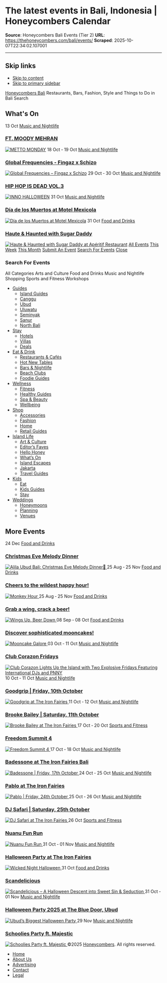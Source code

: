# The latest events in Bali, Indonesia | Honeycombers Calendar

**Source**: Honeycombers Bali Events (Tier 2)
**URL**: https://thehoneycombers.com/bali/events/
**Scraped**: 2025-10-07T22:34:02.107001

---

## Skip links
  * [ Skip to content](https://thehoneycombers.com/bali/calendar/#genesis-content)
  * [ Skip to primary sidebar](https://thehoneycombers.com/bali/calendar/#genesis-sidebar-primary)


[Honeycombers Bali](https://thehoneycombers.com/bali/)
Restaurants, Bars, Fashion, Style and Things to Do in Bali
Search
## What's On
13 Oct
[Music and Nightlife](https://thehoneycombers.com/bali/event-category/music-and-nightlife/)
### [FT. MOODY MEHRAN](https://thehoneycombers.com/bali/event/metto-monday/)
[![METTO MONDAY](https://thehoneycombers.com/bali/calendar/)](https://thehoneycombers.com/bali/event/metto-monday/ "METTO MONDAY")
18 Oct ‐ 19 Oct
[Music and Nightlife](https://thehoneycombers.com/bali/event-category/music-and-nightlife/)
### [Global Frequencies - Fingaz x Schizo](https://thehoneycombers.com/bali/event/global-frequencies-fingaz-x-schizo/)
[![Global Frequencies – Fingaz x Schizo](https://thehoneycombers.com/bali/calendar/)](https://thehoneycombers.com/bali/event/global-frequencies-fingaz-x-schizo/ "Global Frequencies – Fingaz x Schizo")
29 Oct ‐ 30 Oct
[Music and Nightlife](https://thehoneycombers.com/bali/event-category/music-and-nightlife/)
### [HIP HOP IS DEAD VOL.3](https://thehoneycombers.com/bali/event/inno-halloween/)
[![INNO HALLOWEEN](https://thehoneycombers.com/bali/calendar/)](https://thehoneycombers.com/bali/event/inno-halloween/ "INNO HALLOWEEN")
31 Oct
[Music and Nightlife](https://thehoneycombers.com/bali/event-category/music-and-nightlife/)
### [Día de los Muertos at Motel Mexicola](https://thehoneycombers.com/bali/event/dia-de-los-muertos-at-motel-mexicola/)
[![Día de los Muertos at Motel Mexicola](https://thehoneycombers.com/bali/calendar/)](https://thehoneycombers.com/bali/event/dia-de-los-muertos-at-motel-mexicola/ "Día de los Muertos at Motel Mexicola")
31 Oct
[Food and Drinks](https://thehoneycombers.com/bali/event-category/food-and-drinks/)
### [Haute & Haunted with Sugar Daddy](https://thehoneycombers.com/bali/event/haute-haunted-with-sugar-daddy-at-aperitif-restaurant/)
[![Haute & Haunted with Sugar Daddy at Apéritif Restaurant](https://thehoneycombers.com/bali/calendar/)](https://thehoneycombers.com/bali/event/haute-haunted-with-sugar-daddy-at-aperitif-restaurant/ "Haute & Haunted with Sugar Daddy at Apéritif Restaurant")
[All Events](https://thehoneycombers.com/bali/calendar/)
[This Week](https://thehoneycombers.com/bali/calendar/this-week/)
[This Month](https://thehoneycombers.com/bali/calendar/this-month/)
[Submit An Event](https://thehoneycombers.com/bali/calendar/submit-event/)
[Search For Events](https://thehoneycombers.com/bali/calendar/?search=1)
[Close ](https://thehoneycombers.com/bali/calendar/)
### Search For Events
All Categories Arts and Culture Food and Drinks Music and Nightlife Shopping Sports and Fitness Workshops
  * [Guides](https://thehoneycombers.com/bali/guides/)
    * [Island Guides](https://thehoneycombers.com/bali/guides/island-guides/)
    * [Canggu](https://thehoneycombers.com/bali/guides/canggu/)
    * [Ubud](https://thehoneycombers.com/bali/guides/ubud/)
    * [Uluwatu](https://thehoneycombers.com/bali/guides/uluwatu/)
    * [Seminyak](https://thehoneycombers.com/bali/guides/seminyak/)
    * [Sanur](https://thehoneycombers.com/bali/guides/sanur/)
    * [North Bali](https://thehoneycombers.com/bali/guides/north-bali/)
  * [Stay](https://thehoneycombers.com/bali/stay/)
    * [Hotels](https://thehoneycombers.com/bali/stay/hotels/)
    * [Villas](https://thehoneycombers.com/bali/stay/villas/)
    * [Deals](https://thehoneycombers.com/bali/stay/deals/)
  * [Eat & Drink](https://thehoneycombers.com/bali/eat-drink/)
    * [Restaurants & Cafés](https://thehoneycombers.com/bali/eat-drink/restaurants-cafes/)
    * [Hot New Tables](https://thehoneycombers.com/bali/eat-drink/hot-new-tables/)
    * [Bars & Nightlife](https://thehoneycombers.com/bali/eat-drink/bars-clubs/)
    * [Beach Clubs](https://thehoneycombers.com/bali/eat-drink/beach-clubs/)
    * [Foodie Guides](https://thehoneycombers.com/bali/eat-drink/foodie-guides/)
  * [Wellness](https://thehoneycombers.com/bali/spa-wellness/)
    * [Fitness](https://thehoneycombers.com/bali/spa-wellness/fitspo/)
    * [Healthy Guides](https://thehoneycombers.com/bali/spa-wellness/healthy-guides/)
    * [Spa & Beauty](https://thehoneycombers.com/bali/spa-wellness/spa-beauty/)
    * [Wellbeing](https://thehoneycombers.com/bali/spa-wellness/wellness/)
  * [Shop](https://thehoneycombers.com/bali/shop/)
    * [Accessories](https://thehoneycombers.com/bali/shop/jewellery-and-accessories/)
    * [Fashion](https://thehoneycombers.com/bali/shop/fashion-and-style/)
    * [Home](https://thehoneycombers.com/bali/shop/home-and-decor/)
    * [Retail Guides](https://thehoneycombers.com/bali/shop/retail-guides/)
  * [Island Life](https://thehoneycombers.com/bali/island-life/)
    * [Art & Culture](https://thehoneycombers.com/bali/island-life/art-and-culture/)
    * [Editor’s Faves](https://thehoneycombers.com/bali/island-life/editors-faves/)
    * [Hello Honey](https://thehoneycombers.com/bali/island-life/hello-honey/)
    * [What’s On](https://thehoneycombers.com/bali/island-life/in-the-hood/)
    * [Island Escapes](https://thehoneycombers.com/bali/travel/island-escapes/)
    * [Jakarta](https://thehoneycombers.com/bali/travel/jakarta-java/)
    * [Travel Guides](https://thehoneycombers.com/bali/travel/travel-guides/)
  * [Kids](https://thehoneycombers.com/bali/kids/)
    * [Eat](https://thehoneycombers.com/bali/kids/eat/)
    * [Kids Guides](https://thehoneycombers.com/bali/kids/kids-guides/)
    * [Stay](https://thehoneycombers.com/bali/kids/kids-stay/)
  * [Weddings](https://thehoneycombers.com/bali/weddings/)
    * [Honeymoons](https://thehoneycombers.com/bali/weddings/honeymoons/)
    * [Planning](https://thehoneycombers.com/bali/weddings/guides-wedding/)
    * [Venues](https://thehoneycombers.com/bali/weddings/venues/)


## More Events
24 Dec
[Food and Drinks](https://thehoneycombers.com/bali/event-category/food-and-drinks/)
### [Christmas Eve Melody Dinner](https://thehoneycombers.com/bali/event/alila-ubud-bali-christmas-eve-melody-dinner%f0%9f%8e%84/)
[ ![Alila Ubud Bali: Christmas Eve Melody Dinner🎄](https://thehoneycombers.com/bali/calendar/) ](https://thehoneycombers.com/bali/event/alila-ubud-bali-christmas-eve-melody-dinner%f0%9f%8e%84/ "Alila Ubud Bali: Christmas Eve Melody Dinner🎄")
25 Aug ‐ 25 Nov
[Food and Drinks](https://thehoneycombers.com/bali/event-category/food-and-drinks/)
### [Cheers to the wildest happy hour!](https://thehoneycombers.com/bali/event/monkey-hour/)
[ ![Monkey Hour](https://thehoneycombers.com/bali/calendar/) ](https://thehoneycombers.com/bali/event/monkey-hour/ "Monkey Hour")
25 Aug ‐ 25 Nov
[Food and Drinks](https://thehoneycombers.com/bali/event-category/food-and-drinks/)
### [Grab a wing, crack a beer!](https://thehoneycombers.com/bali/event/wings-up-beer-down/)
[ ![Wings Up, Beer Down](https://thehoneycombers.com/bali/calendar/) ](https://thehoneycombers.com/bali/event/wings-up-beer-down/ "Wings Up, Beer Down")
08 Sep ‐ 08 Oct
[Food and Drinks](https://thehoneycombers.com/bali/event-category/food-and-drinks/)
### [Discover sophisticated mooncakes!](https://thehoneycombers.com/bali/event/mooncake-galore/)
[ ![Mooncake Galore](https://thehoneycombers.com/bali/calendar/) ](https://thehoneycombers.com/bali/event/mooncake-galore/ "Mooncake Galore")
03 Oct ‐ 11 Oct
[Music and Nightlife](https://thehoneycombers.com/bali/event-category/music-and-nightlife/)
### [Club Corazon Fridays](https://thehoneycombers.com/bali/event/club-corazon-inafekt-and-pnny/)
[ ![Club Corazon Lights Up the Island with Two Explosive Fridays Featuring International DJs and PNNY](https://thehoneycombers.com/bali/calendar/) ](https://thehoneycombers.com/bali/event/club-corazon-inafekt-and-pnny/ "Club Corazon Lights Up the Island with Two Explosive Fridays Featuring International DJs and PNNY")
10 Oct ‐ 11 Oct
[Music and Nightlife](https://thehoneycombers.com/bali/event-category/music-and-nightlife/)
### [Goodgrip | Friday, 10th October](https://thehoneycombers.com/bali/event/goodgrip-at-the-iron-fairies/)
[ ![Goodgrip at The Iron Fairies](https://thehoneycombers.com/bali/calendar/) ](https://thehoneycombers.com/bali/event/goodgrip-at-the-iron-fairies/ "Goodgrip at The Iron Fairies")
11 Oct ‐ 12 Oct
[Music and Nightlife](https://thehoneycombers.com/bali/event-category/music-and-nightlife/)
### [Brooke Bailey | Saturday, 11th October](https://thehoneycombers.com/bali/event/brooke-bailey-at-the-iron-fairies/)
[ ![Brooke Bailey at The Iron Fairies](https://thehoneycombers.com/bali/calendar/) ](https://thehoneycombers.com/bali/event/brooke-bailey-at-the-iron-fairies/ "Brooke Bailey at The Iron Fairies")
17 Oct ‐ 20 Oct
[Sports and Fitness](https://thehoneycombers.com/bali/event-category/sports-and-fitness/)
### [Freedom Summit 4](https://thehoneycombers.com/bali/event/freedom-summit-4/)
[ ![Freedom Summit 4](https://thehoneycombers.com/bali/calendar/) ](https://thehoneycombers.com/bali/event/freedom-summit-4/ "Freedom Summit 4")
17 Oct ‐ 18 Oct
[Music and Nightlife](https://thehoneycombers.com/bali/event-category/music-and-nightlife/)
### [Badessone at The Iron Fairies Bali](https://thehoneycombers.com/bali/event/badessone-friday-17th-october/)
[ ![Badessone | Friday, 17th October](https://thehoneycombers.com/bali/calendar/) ](https://thehoneycombers.com/bali/event/badessone-friday-17th-october/ "Badessone | Friday, 17th October")
24 Oct ‐ 25 Oct
[Music and Nightlife](https://thehoneycombers.com/bali/event-category/music-and-nightlife/)
### [Pablo at The Iron Fairies](https://thehoneycombers.com/bali/event/pablo-friday-24th-october/)
[ ![Pablo | Friday, 24th October](https://thehoneycombers.com/bali/calendar/) ](https://thehoneycombers.com/bali/event/pablo-friday-24th-october/ "Pablo | Friday, 24th October")
25 Oct ‐ 26 Oct
[Music and Nightlife](https://thehoneycombers.com/bali/event-category/music-and-nightlife/)
### [DJ Safari | Saturday, 25th October](https://thehoneycombers.com/bali/event/dj-safari-at-the-iron-fairies/)
[ ![DJ Safari at The Iron Fairies](https://thehoneycombers.com/bali/calendar/) ](https://thehoneycombers.com/bali/event/dj-safari-at-the-iron-fairies/ "DJ Safari at The Iron Fairies")
26 Oct
[Sports and Fitness](https://thehoneycombers.com/bali/event-category/sports-and-fitness/)
### [Nuanu Fun Run](https://thehoneycombers.com/bali/event/nuanu-fun-run/)
[ ![Nuanu Fun Run](https://thehoneycombers.com/bali/calendar/) ](https://thehoneycombers.com/bali/event/nuanu-fun-run/ "Nuanu Fun Run")
31 Oct ‐ 01 Nov
[Music and Nightlife](https://thehoneycombers.com/bali/event-category/music-and-nightlife/)
### [Halloween Party at The Iron Fairies](https://thehoneycombers.com/bali/event/wicked-night-halloween/)
[ ![Wicked Night Halloween](https://thehoneycombers.com/bali/calendar/) ](https://thehoneycombers.com/bali/event/wicked-night-halloween/ "Wicked Night Halloween")
31 Oct
[Food and Drinks](https://thehoneycombers.com/bali/event-category/food-and-drinks/)
### [Scandelicious](https://thehoneycombers.com/bali/event/scandelicious-halloween-at-pinstripe-bar-ubud/)
[ ![Scandelicious – A Halloween Descent into Sweet Sin & Seduction](https://thehoneycombers.com/bali/calendar/) ](https://thehoneycombers.com/bali/event/scandelicious-halloween-at-pinstripe-bar-ubud/ "Scandelicious – A Halloween Descent into Sweet Sin & Seduction")
31 Oct ‐ 01 Nov
[Music and Nightlife](https://thehoneycombers.com/bali/event-category/music-and-nightlife/)
### [Halloween Party 2025 at The Blue Door, Ubud](https://thehoneycombers.com/bali/event/ubuds-biggest-halloween-party/)
[ ![Ubud’s Biggest Halloween Party](https://thehoneycombers.com/bali/calendar/) ](https://thehoneycombers.com/bali/event/ubuds-biggest-halloween-party/ "Ubud’s Biggest Halloween Party")
29 Nov
[Music and Nightlife](https://thehoneycombers.com/bali/event-category/music-and-nightlife/)
### [Schoolies Party ft. Majestic](https://thehoneycombers.com/bali/event/schoolies-party-ft-majestic/)
[ ![Schoolies Party ft. Majestic](https://thehoneycombers.com/bali/calendar/) ](https://thehoneycombers.com/bali/event/schoolies-party-ft-majestic/ "Schoolies Party ft. Majestic")
©2025 [Honeycombers](https://thehoneycombers.com/bali). All rights reserved.
  * [Home](https://thehoneycombers.com/bali/)
  * [About Us](https://thehoneycombers.com/bali/about-us/)
  * [Advertising](https://thehoneycombers.com/bali/advertising/)
  * [Contact](https://thehoneycombers.com/bali/contact/)
  * [Legal](https://thehoneycombers.com/bali/legal/)


[](https://thehoneycombers.com/bali/calendar/#top)
